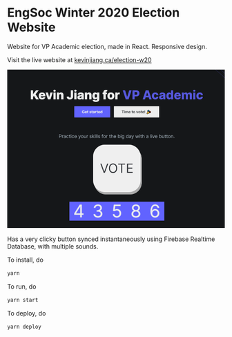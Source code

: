 # EngSoc Winter 2020 Election Website

Website for VP Academic election, made in React. Responsive design.

Visit the live website at [kevinjiang.ca/election-w20](https://kevinjiang.ca/election-w20)

![Screenshot of website](screenshot.png)

Has a very clicky button synced instantaneously using Firebase Realtime Database, with multiple sounds. 

To install, do 

```bash
yarn
```

To run, do 

```bash
yarn start
```

To deploy, do 

```bash
yarn deploy
```
